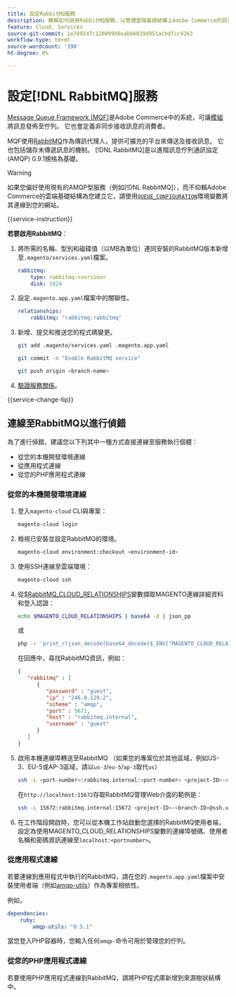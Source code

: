 ```yaml
---
title: 設定RabbitMQ服務
description: 瞭解如何啟用RabbitMQ服務，以管理雲端基礎結構上Adobe Commerce的訊息佇列。
feature: Cloud, Services
source-git-commit: 1e789247c12009908eabb6039d951acbdfcc9263
workflow-type: tm+mt
source-wordcount: '398'
ht-degree: 0%

---
```


# 設定[!DNL RabbitMQ]服務

[Message Queue Framework (MQF)](https://experienceleague.adobe.com/docs/commerce-operations/configuration-guide/message-queues/message-queue-framework.html?lang=zh-Hant)是Adobe Commerce中的系統，可讓[模組](https://experienceleague.adobe.com/zh-hant/docs/commerce-operations/implementation-playbook/glossary#module)將訊息發佈至佇列。 它也會定義非同步接收訊息的消費者。

MQF使用[RabbitMQ](https://www.rabbitmq.com/)作為傳訊代理人，提供可擴充的平台來傳送及接收訊息。 它也包括儲存未傳遞訊息的機制。 [!DNL RabbitMQ]是以進階訊息佇列通訊協定(AMQP) 0.9.1規格為基礎。

>[!WARNING]
>
>如果您偏好使用現有的AMQP型服務（例如[!DNL RabbitMQ]），而不仰賴Adobe Commerce的雲端基礎結構為您建立它，請使用[`QUEUE_CONFIGURATION`](../environment/variables-deploy.md#queue_configuration)環境變數將其連線到您的網站。

{{service-instruction}}

**若要啟用RabbitMQ**：

1. 將所需的名稱、型別和磁碟值（以MB為單位）連同安裝的RabbitMQ版本新增至`.magento/services.yaml`檔案。

   ```yaml
   rabbitmq:
       type: rabbitmq:<version>
       disk: 1024
   ```

1. 設定`.magento.app.yaml`檔案中的關聯性。

   ```yaml
   relationships:
       rabbitmq: "rabbitmq:rabbitmq"
   ```

1. 新增、提交和推送您的程式碼變更。

   ```bash
   git add .magento/services.yaml .magento.app.yaml
   ```

   ```bash
   git commit -m "Enable RabbitMQ service"
   ```

   ```bash
   git push origin <branch-name>
   ```

1. [驗證服務關係](services-yaml.md#service-relationships)。

{{service-change-tip}}

## 連線至RabbitMQ以進行偵錯

為了進行偵錯，建議您以下列其中一種方式直接連線至服務執行個體：

- 從您的本機開發環境連線
- 從應用程式連線
- 從您的PHP應用程式連線

### 從您的本機開發環境連線

1. 登入`magento-cloud` CLI與專案：

   ```bash
   magento-cloud login
   ```

1. 檢視已安裝並設定RabbitMQ的環境。

   ```bash
   magento-cloud environment:checkout <environment-id>
   ```

1. 使用SSH連線至雲端環境：

   ```bash
   magento-cloud ssh
   ```

1. 從[$RabbitMQ_CLOUD_RELATIONSHIPS](../application/properties.md#relationships)變數擷取MAGENTO連線詳細資料和登入認證：

   ```bash
   echo $MAGENTO_CLOUD_RELATIONSHIPS | base64 -d | json_pp
   ```

   或

   ```bash
   php -r 'print_r(json_decode(base64_decode($_ENV["MAGENTO_CLOUD_RELATIONSHIPS"])));'
   ```

   在回應中，尋找RabbitMQ資訊，例如：

   ```json
   {
      "rabbitmq" : [
         {
            "password" : "guest",
            "ip" : "246.0.129.2",
            "scheme" : "amqp",
            "port" : 5672,
            "host" : "rabbitmq.internal",
            "username" : "guest"
         }
      ]
   }
   ```

1. 啟用本機連線埠轉送至RabbitMQ （如果您的專案位於其他區域，例如US-3、EU-5或AP-3區域，請以``us-3``/``eu-5``/``ap-3``取代``us``）

   ```bash
   ssh -L <port-number>:rabbitmq.internal:<port-number> <project-ID>-<branch-ID>@ssh.us.magentosite.cloud
   ```

   在`http://localhost:15672`存取RabbitMQ管理Web介面的範例是：

   ```bash
   ssh -L 15672:rabbitmq.internal:15672 <project-ID>-<branch-ID>@ssh.us.magentosite.cloud
   ```

1. 在工作階段開啟時，您可以從本機工作站啟動您選擇的RabbitMQ使用者端，設定為使用MAGENTO_CLOUD_RELATIONSHIPS變數的連線埠號碼、使用者名稱和密碼資訊連線至`localhost:<portnumber>`。

### 從應用程式連線

若要連線到應用程式中執行的RabbitMQ，請在您的`.magento.app.yaml`檔案中安裝使用者端（例如[amqp-utils](https://github.com/dougbarth/amqp-utils)）作為專案相依性。

例如，

```yaml
dependencies:
    ruby:
        amqp-utils: "0.5.1"
```

當您登入PHP容器時，您輸入任何`amqp-`命令可用於管理您的佇列。

### 從您的PHP應用程式連線

若要使用PHP應用程式連線到RabbitMQ，請將PHP程式庫新增到來源樹狀結構中。
